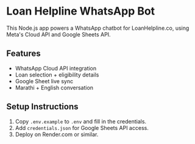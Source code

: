 # Loan Helpline WhatsApp Bot

This Node.js app powers a WhatsApp chatbot for LoanHelpline.co, using Meta's Cloud API and Google Sheets API.

## Features
- WhatsApp Cloud API integration
- Loan selection + eligibility details
- Google Sheet live sync
- Marathi + English conversation

## Setup Instructions
1. Copy `.env.example` to `.env` and fill in the credentials.
2. Add `credentials.json` for Google Sheets API access.
3. Deploy on Render.com or similar.